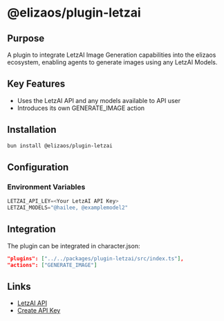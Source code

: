# @elizaos/plugin-letzai

## Purpose

A plugin to integrate LetzAI Image Generation capabilities into the elizaos ecosystem, enabling agents to generate images using any LetzAI Models.

## Key Features

- Uses the LetzAI API and any models available to API user
- Introduces its own GENERATE_IMAGE action

## Installation

```bash
bun install @elizaos/plugin-letzai
```

## Configuration

### Environment Variables

```typescript
LETZAI_API_LEY=<Your LetzAI API Key>
LETZAI_MODELS="@hailee, @examplemodel2"
```

## Integration

The plugin can be integrated in character.json:

```json
"plugins": ["../../packages/plugin-letzai/src/index.ts"],
"actions": ["GENERATE_IMAGE"]
```

## Links

- [LetzAI API](https://www.letz.ai/docs/api)
- [Create API Key](https://www.letz.ai/subscription)
